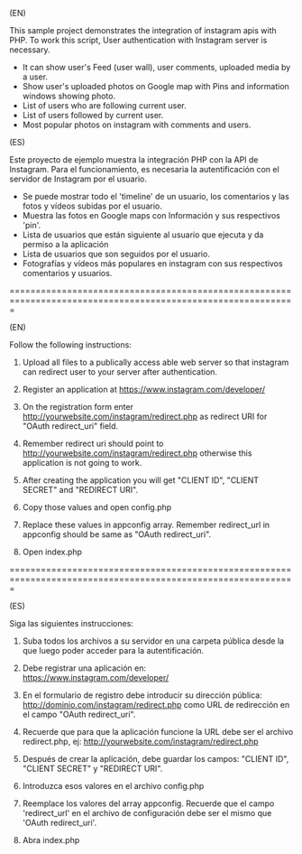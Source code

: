 (EN)

This sample project demonstrates the integration of instagram apis with PHP. To work this script, User authentication with Instagram server is necessary.

- It can show user's Feed (user wall), user comments, uploaded media by a user.
- Show user's uploaded photos on Google map with Pins and information windows showing photo.
- List of users who are following current user.
- List of users followed by current user.
- Most popular photos on instagram with comments and users.

(ES)

Este proyecto de ejemplo muestra la integración PHP con la API de Instagram. Para el funcionamiento, es necesaria la autentificación con el servidor de Instagram por el usuario.

- Se puede mostrar todo el 'timeline' de un usuario, los comentarios y las fotos y vídeos subidas por el usuario.
- Muestra las fotos en Google maps con Información y sus respectivos 'pin'.
- Lista de usuarios que están siguiente al usuario que ejecuta y da permiso a la aplicación
- Lista de usuarios que son seguidos por el usuario.
- Fotografías y vídeos más populares en instagram con sus respectivos comentarios y usuarios.

=============================================================================================================

(EN)

Follow the following instructions:

1) Upload all files to a publically access able web server so that instagram can redirect user to your server after authentication.

2) Register an application at https://www.instagram.com/developer/

3) On the registration form enter http://yourwebsite.com/instagram/redirect.php as redirect URI for "OAuth redirect_uri" field.

4) Remember redirect uri should point to http://yourwebsite.com/instagram/redirect.php otherwise this application is not going to work. 

5) After creating the application you will get "CLIENT ID", "CLIENT SECRET" and "REDIRECT URI".

6) Copy those values and open config.php

7) Replace these values in appconfig array. Remember redirect_url in appconfig should be same as "OAuth redirect_uri".

8) Open index.php

=============================================================================================================

(ES)

Siga las siguientes instrucciones:

1) Suba todos los archivos a su servidor en una carpeta pública desde la que luego poder acceder para la autentificación.

2) Debe registrar una aplicación en: https://www.instagram.com/developer/

3) En el formulario de registro debe introducir su dirección pública: http://dominio.com/instagram/redirect.php como URL de redirección en el campo "OAuth redirect_uri".

4) Recuerde que para que la aplicación funcione la URL debe ser el archivo redirect.php, ej: http://yourwebsite.com/instagram/redirect.php

5) Después de crear la aplicación, debe guardar los campos:  "CLIENT ID", "CLIENT SECRET" y "REDIRECT URI".

6) Introduzca esos valores en el archivo config.php

7) Reemplace los valores del array appconfig. Recuerde que el campo 'redirect_url' en el archivo de configuración debe ser el mismo que 'OAuth redirect_uri'.

8) Abra index.php
